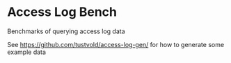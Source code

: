 # Access Log Bench

Benchmarks of querying access log data

See https://github.com/tustvold/access-log-gen/ for how to generate some example data
